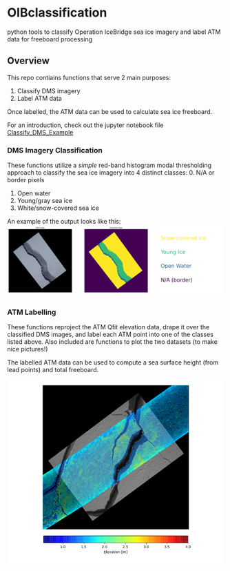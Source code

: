 # OIBclassification
python tools to classify Operation IceBridge sea ice imagery and label ATM data for freeboard processing

## Overview
This repo contiains functions that serve 2 main purposes:
  1. Classify DMS imagery 
  2. Label ATM data 
  
Once labelled, the ATM data can be used to calculate sea ice freeboard.

For an introduction, check out the jupyter notebook file [Classify_DMS_Example](Classify_DMS_Example.ipynb)
  
### DMS Imagery Classification

These functions utilize a *simple* red-band histogram modal thresholding approach to classify the sea ice imagery into 4 distinct classes:
  0. N/A or border pixels
  1. Open water
  2. Young/gray sea ice
  3. White/snow-covered sea ice
  
An example of the output looks like this:
![Classified Sea Ice](oib_class_output.png)

### ATM Labelling

These functions reproject the ATM Qfit elevation data, drape it over the classified DMS images, and label each ATM point into one of the classes listed above.  Also included are functions to plot the two datasets (to make nice pictures!)

The labelled ATM data can be used to compute a sea surface height (from lead points) and total freeboard.

![ATM Data over DMS](atm_dms_fig.png)

